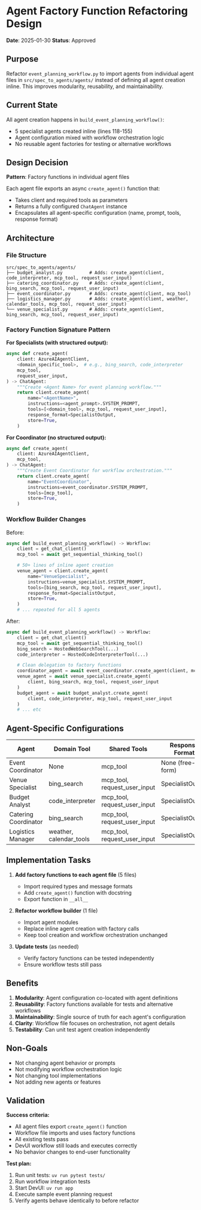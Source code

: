 # Agent Factory Function Refactoring Design

**Date**: 2025-01-30
**Status**: Approved

## Purpose

Refactor `event_planning_workflow.py` to import agents from individual agent files in `src/spec_to_agents/agents/` instead of defining all agent creation inline. This improves modularity, reusability, and maintainability.

## Current State

All agent creation happens in `build_event_planning_workflow()`:
- 5 specialist agents created inline (lines 118-155)
- Agent configuration mixed with workflow orchestration logic
- No reusable agent factories for testing or alternative workflows

## Design Decision

**Pattern**: Factory functions in individual agent files

Each agent file exports an async `create_agent()` function that:
- Takes client and required tools as parameters
- Returns a fully configured `ChatAgent` instance
- Encapsulates all agent-specific configuration (name, prompt, tools, response format)

## Architecture

### File Structure
```
src/spec_to_agents/agents/
├── budget_analyst.py          # Adds: create_agent(client, code_interpreter, mcp_tool, request_user_input)
├── catering_coordinator.py    # Adds: create_agent(client, bing_search, mcp_tool, request_user_input)
├── event_coordinator.py       # Adds: create_agent(client, mcp_tool)
├── logistics_manager.py       # Adds: create_agent(client, weather, calendar_tools, mcp_tool, request_user_input)
└── venue_specialist.py        # Adds: create_agent(client, bing_search, mcp_tool, request_user_input)
```

### Factory Function Signature Pattern

**For Specialists (with structured output):**
```python
async def create_agent(
    client: AzureAIAgentClient,
    <domain_specific_tool>,  # e.g., bing_search, code_interpreter
    mcp_tool,
    request_user_input,
) -> ChatAgent:
    """Create <Agent Name> for event planning workflow."""
    return client.create_agent(
        name="<AgentName>",
        instructions=<agent_prompt>.SYSTEM_PROMPT,
        tools=[<domain_tool>, mcp_tool, request_user_input],
        response_format=SpecialistOutput,
        store=True,
    )
```

**For Coordinator (no structured output):**
```python
async def create_agent(
    client: AzureAIAgentClient,
    mcp_tool,
) -> ChatAgent:
    """Create Event Coordinator for workflow orchestration."""
    return client.create_agent(
        name="EventCoordinator",
        instructions=event_coordinator.SYSTEM_PROMPT,
        tools=[mcp_tool],
        store=True,
    )
```

### Workflow Builder Changes

Before:
```python
async def build_event_planning_workflow() -> Workflow:
    client = get_chat_client()
    mcp_tool = await get_sequential_thinking_tool()

    # 50+ lines of inline agent creation
    venue_agent = client.create_agent(
        name="VenueSpecialist",
        instructions=venue_specialist.SYSTEM_PROMPT,
        tools=[bing_search, mcp_tool, request_user_input],
        response_format=SpecialistOutput,
        store=True,
    )
    # ... repeated for all 5 agents
```

After:
```python
async def build_event_planning_workflow() -> Workflow:
    client = get_chat_client()
    mcp_tool = await get_sequential_thinking_tool()
    bing_search = HostedWebSearchTool(...)
    code_interpreter = HostedCodeInterpreterTool(...)

    # Clean delegation to factory functions
    coordinator_agent = await event_coordinator.create_agent(client, mcp_tool)
    venue_agent = await venue_specialist.create_agent(
        client, bing_search, mcp_tool, request_user_input
    )
    budget_agent = await budget_analyst.create_agent(
        client, code_interpreter, mcp_tool, request_user_input
    )
    # ... etc
```

## Agent-Specific Configurations

| Agent | Domain Tool | Shared Tools | Response Format |
|-------|-------------|--------------|-----------------|
| Event Coordinator | None | mcp_tool | None (free-form) |
| Venue Specialist | bing_search | mcp_tool, request_user_input | SpecialistOutput |
| Budget Analyst | code_interpreter | mcp_tool, request_user_input | SpecialistOutput |
| Catering Coordinator | bing_search | mcp_tool, request_user_input | SpecialistOutput |
| Logistics Manager | weather, calendar_tools | mcp_tool, request_user_input | SpecialistOutput |

## Implementation Tasks

1. **Add factory functions to each agent file** (5 files)
   - Import required types and message formats
   - Add `create_agent()` function with docstring
   - Export function in `__all__`

2. **Refactor workflow builder** (1 file)
   - Import agent modules
   - Replace inline agent creation with factory calls
   - Keep tool creation and workflow orchestration unchanged

3. **Update tests** (as needed)
   - Verify factory functions can be tested independently
   - Ensure workflow tests still pass

## Benefits

1. **Modularity**: Agent configuration co-located with agent definitions
2. **Reusability**: Factory functions available for tests and alternative workflows
3. **Maintainability**: Single source of truth for each agent's configuration
4. **Clarity**: Workflow file focuses on orchestration, not agent details
5. **Testability**: Can unit test agent creation independently

## Non-Goals

- Not changing agent behavior or prompts
- Not modifying workflow orchestration logic
- Not changing tool implementations
- Not adding new agents or features

## Validation

**Success criteria:**
- All agent files export `create_agent()` function
- Workflow file imports and uses factory functions
- All existing tests pass
- DevUI workflow still loads and executes correctly
- No behavior changes to end-user functionality

**Test plan:**
1. Run unit tests: `uv run pytest tests/`
2. Run workflow integration tests
3. Start DevUI: `uv run app`
4. Execute sample event planning request
5. Verify agents behave identically to before refactor

